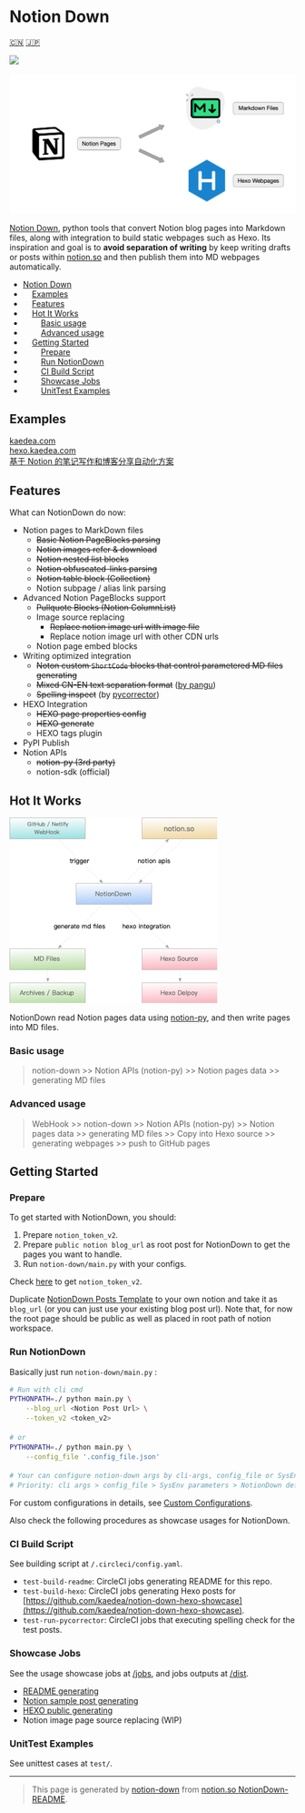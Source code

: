 
# Notion Down

[🇨🇳](https://www.kaedea.com/2021/05/01/devops/project-notion-down/) [🇯🇵](https://preview.kaedea.com/2021/05/01/devops/project-notion-down-jp/)

<!-- ColumnList BGN -->
![](https://circleci.com/gh/kaedea/notion-down.svg?style=shield&circle-token=9f4dc656e94d8deccd362e52400c96e709c7e8b3&keep-url-source=true)

<!-- ColumnList END -->

<!-- ColumnList BGN -->
![](/assets/notiondown.png)

<!-- ColumnList END -->

[Notion Down](https://github.com/kaedea/notion-down), python tools that convert Notion blog pages into Markdown files, along with integration to build static webpages such as Hexo.  Its inspiration and goal is to __avoid separation  of writing__ by keep writing drafts or posts within [notion.so](http://notion.so) and then publish them into MD webpages automatically. 

 * [Notion Down](#notion-down)
 * &nbsp;&nbsp;&nbsp;&nbsp;[Examples](#examples)
 * &nbsp;&nbsp;&nbsp;&nbsp;[Features](#features)
 * &nbsp;&nbsp;&nbsp;&nbsp;[Hot It Works](#hot-it-works)
 * &nbsp;&nbsp;&nbsp;&nbsp;&nbsp;&nbsp;&nbsp;&nbsp;[Basic usage](#basic-usage)
 * &nbsp;&nbsp;&nbsp;&nbsp;&nbsp;&nbsp;&nbsp;&nbsp;[Advanced usage](#advanced-usage)
 * &nbsp;&nbsp;&nbsp;&nbsp;[Getting Started](#getting-started)
 * &nbsp;&nbsp;&nbsp;&nbsp;&nbsp;&nbsp;&nbsp;&nbsp;[Prepare](#prepare)
 * &nbsp;&nbsp;&nbsp;&nbsp;&nbsp;&nbsp;&nbsp;&nbsp;[Run NotionDown](#run-notiondown)
 * &nbsp;&nbsp;&nbsp;&nbsp;&nbsp;&nbsp;&nbsp;&nbsp;[CI Build Script](#ci-build-script)
 * &nbsp;&nbsp;&nbsp;&nbsp;&nbsp;&nbsp;&nbsp;&nbsp;[Showcase Jobs](#showcase-jobs)
 * &nbsp;&nbsp;&nbsp;&nbsp;&nbsp;&nbsp;&nbsp;&nbsp;[UnitTest Examples](#unittest-examples)

## Examples

[kaedea.com](http://www.kaedea.com)  
[hexo.kaedea.com](http://hexo.kaedea.com)  
[基于 Notion 的笔记写作和博客分享自动化方案](https://www.kaedea.com/2021/05/20/devops/notion-to-markdown-file-automating-solution/)

## Features

What can NotionDown do now:

 - Notion pages to MarkDown files
     - ~~Basic Notion PageBlocks parsing~~
     - ~~Notion images refer & download~~
     - ~~Notion nested list blocks~~
     - ~~Notion obfuscated-links parsing~~
     - ~~Notion table block (Collection)~~
     - Notion subpage / alias link parsing
 - Advanced Notion PageBlocks support
     - ~~Pullquote Blocks (Notion ColumnList)~~
     - Image source replacing 
         - ~~Replace notion image url with image file~~
         - Replace notion image url with other CDN urls
     - Notion page embed blocks
 - Writing optimized integration
     - ~~Noton custom `ShortCode` blocks that control parametered MD files generating~~
     - ~~Mixed CN-EN text separation format~~ ([by pangu](https://github.com/vinta/pangu))
     - ~~Spelling inspect~~ (by [pycorrector](https://github.com/shibing624/pycorrector))
 - HEXO Integration
     - ~~HEXO page properties config~~
     - ~~HEXO generate~~
     - HEXO tags plugin
 - PyPI Publish
 - Notion APIs
     - ~~notion-py (3rd party)~~
     - notion-sdk (official)

## Hot It Works

![NotionDown Workflows](/assets/notiondown_workflows_notiondown.png)

NotionDown read Notion pages data using [notion-py](https://github.com/jamalex/notion-py), and then write pages into MD files.

### Basic usage

> notion-down >> Notion APIs (notion-py) >> Notion pages data >> generating MD files

### Advanced usage

> WebHook >> notion-down >> Notion APIs (notion-py) >> Notion pages data >> generating MD files >> Copy into Hexo source >> generating webpages >> push to GitHub pages

## Getting Started

### Prepare

To get started with NotionDown, you should:

1. Prepare `notion_token_v2`.
1. Prepare `public notion blog_url` as root post for NotionDown to get the pages you want to handle.
1. Run `notion-down/main.py` with your configs.

Check [here](https://github.com/kaedea/notion-down/blob/master/dist/parse_readme/notiondown_gettokenv2.md) to get `notion_token_v2`. 

Duplicate [NotionDown Posts Template](https://www.notion.so/kaedea/NotionDown-Posts-Template-f77f3322915a4ab48caa0f2e76e9d733) to your own notion and take it as `blog_url` (or you can just use your existing blog post url). Note that, for now the root page should be public  as well as placed in root path of notion workspace.


### Run NotionDown

Basically just run `notion-down/main.py` :

```Bash
# Run with cli cmd
PYTHONPATH=./ python main.py \
    --blog_url <Notion Post Url> \
    --token_v2 <token_v2>

# or
PYTHONPATH=./ python main.py \
    --config_file '.config_file.json'

# Your can configure notion-down args by cli-args, config_file or SysEnv parameters
# Priority: cli args > config_file > SysEnv parameters > NotionDown default
```


For custom configurations in details, see [Custom Configurations](https://github.com/kaedea/notion-down/blob/master/dist/parse_readme/notiondown_custom_configs.md).

Also check the following procedures as showcase usages for NotionDown.

### CI Build Script

See building script at `/.circleci/config.yaml`.

 - `test-build-readme`: CircleCI jobs generating README for this repo. 
 - `test-build-hexo`: CircleCI jobs generating Hexo posts for [https://github.com/kaedea/notion-down-hexo-showcase](https://github.com/kaedea/notion-down-hexo-showcase).
 - `test-run-pycorrector`: CircleCI jobs that executing spelling check for the test posts.

### Showcase Jobs

See the usage showcase jobs at [/jobs](/jobs), and jobs outputs at [/dist](/dist).

 - [README generating](/jobs/parse_readme/)
 - [Notion sample post generating](/jobs/parse_sample_posts/)
 - [HEXO public generating](/jobs/parse_sample_posts_for_hexo/)
 - Notion image page source replacing (WIP)

### UnitTest Examples

See unittest cases at `test/`.


---

> This page is generated by [notion-down](https://github.com/kaedea/notion-down) from [notion.so NotionDown-README](https://www.notion.so/kaedea/NotionDown-README-d3463f3d398743879d663caf87efa029).






<!-- Generated by NotionPageWriter
notion-down.version = 0.2.2
notion-down.revision = b'4a7a3a1'
-->
